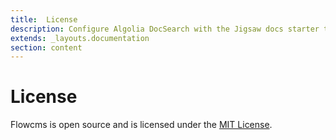 ```yaml
---
title:  License
description: Configure Algolia DocSearch with the Jigsaw docs starter template
extends: _layouts.documentation
section: content
---
```


# License

Flowcms is open source and is licensed under the [MIT License](https://opensource.org/licenses/MIT).